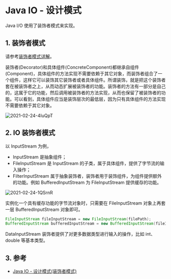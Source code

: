 # Java IO - 设计模式

Java I/O 使用了装饰者模式来实现。

## 1. 装饰者模式

请参考[装饰者模式详解](https://www.pdai.tech/md/dev-spec/pattern/12_decorator.html)。

装饰者(Decorator)和具体组件(ConcreteComponent)都继承自组件(Component)，具体组件的方法实现不需要依赖于其它对象，而装饰者组合了一个组件，这样它可以装饰其它装饰者或者具体组件。所谓装饰，就是把这个装饰者套在被装饰者之上，从而动态扩展被装饰者的功能。装饰者的方法有一部分是自己的，这属于它的功能，然后调用被装饰者的方法实现，从而也保留了被装饰者的功能。可以看到，具体组件应当是装饰层次的最低层，因为只有具体组件的方法实现不需要依赖于其它对象。

![2021-02-24-4IuQpT](https://image.ldbmcs.com/2021-02-24-4IuQpT.jpg)

## 2. IO 装饰者模式

以 InputStream 为例，

- InputStream 是抽象组件；
- FileInputStream 是 InputStream 的子类，属于具体组件，提供了字节流的输入操作；
- FilterInputStream 属于抽象装饰者，装饰者用于装饰组件，为组件提供额外的功能。例如 BufferedInputStream 为 FileInputStream 提供缓存的功能。

![2021-02-24-1QSrnR](https://image.ldbmcs.com/2021-02-24-1QSrnR.jpg)

实例化一个具有缓存功能的字节流对象时，只需要在 FileInputStream 对象上再套一层 BufferedInputStream 对象即可。

```java
FileInputStream fileInputStream = new FileInputStream(filePath);
BufferedInputStream bufferedInputStream = new BufferedInputStream(fileInputStream);
```

DataInputStream 装饰者提供了对更多数据类型进行输入的操作，比如 int、double 等基本类型。

## 3. 参考

-  [Java IO - 设计模式(装饰者模式)](https://www.pdai.tech/md/java/io/java-io-basic-design-pattern.html)